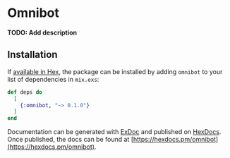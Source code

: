 # Omnibot

**TODO: Add description**

## Installation

If [available in Hex](https://hex.pm/docs/publish), the package can be installed
by adding `omnibot` to your list of dependencies in `mix.exs`:

```elixir
def deps do
  [
    {:omnibot, "~> 0.1.0"}
  ]
end
```

Documentation can be generated with [ExDoc](https://github.com/elixir-lang/ex_doc)
and published on [HexDocs](https://hexdocs.pm). Once published, the docs can
be found at [https://hexdocs.pm/omnibot](https://hexdocs.pm/omnibot).


